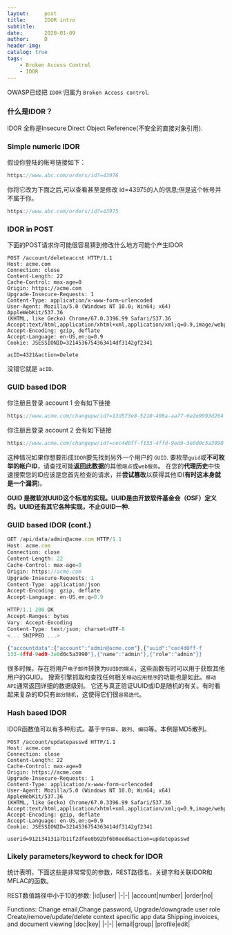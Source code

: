 ```yaml
---
layout:     post
title:      IDOR intro
subtitle:   
date:       2020-01-09
author:     D
header-img: 
catalog: true
tags:
    - Broken Access Control
    - IDOR 
---
```


OWASP已经把 `IDOR` 归属为 `Broken Access control`.

### 什么是IDOR？
IDOR 全称是Insecure Direct Object Reference(不安全的直接对象引用).

### Simple numeric IDOR
假设你登陆的帐号链接如下：
```javascript
https://www.abc.com/orders/id?=43976
```
你将它改为下面之后,可以查看甚至是修改
id=43975的人的信息;但是这个帐号并不属于你。
```javascript
https://www.abc.com/orders/id?=43975
```

### IDOR in POST
下面的POST请求你可能很容易猜到修改什么地方可能个产生IDOR
```
POST /account/deleteaccnt HTTP/1.1
Host: acme.com
Connection: close
Content-Length: 22
Cache-Control: max-age=0
Origin: https://acme.com
Upgrade-Insecure-Requests: 1
Content-Type: application/x-www-form-urlencoded
User-Agent: Mozilla/5.0 (Windows NT 10.0; Win64; x64) AppleWebKit/537.36
(KHTML, like Gecko) Chrome/67.0.3396.99 Safari/537.36
Accept:text/html,application/xhtml+xml,application/xml;q=0.9,image/webp,image/apng,*/*;q=0.8
Accept-Encoding: gzip, deflate
Accept-Language: en-US,en;q=0.9
Cookie: JSESSIONID=3214536754363414df3142gf2341

acID=4321&action=Delete
```
没错它就是 `acID`.

### GUID based IDOR
你注册且登录 account 1 会有如下链接
```javascript
https://www.acme.com/changepw/id?=13d573e8-5210-408a-aa77-6e2e9993d264
```
你注册且登录 account 2 会有如下链接
```javascript
https://www.acme.com/changepw/id?=cec4d0ff-f133-4ffd-9ed9-3e0d0c5a3990
```
这种情况如果你想要形成`IDOR`要先找到另外一个用户的 `GUID`.
要枚举`guid`或**不可枚举的帐户ID**，请查找可能**返回此数据**的其他`端点`或`web服务`。
在您的**代理历史**中快速搜索您的ID应该是您首先检查的请求，并**尝试篡改**以获得其他ID(**有时这本身就是一个漏洞**)。

**GUID 是微软对UUID这个标准的实现。UUID是由开放软件基金会（OSF）定义的。UUID还有其它各种实现，不止GUID一种.**

### GUID based IDOR (cont.)

```javascript
GET /api/data/admin@acme.com HTTP/1.1
Host: acme.com
Connection: close
Content-Length: 22
Cache-Control: max-age=0
Origin: https://acme.com
Upgrade-Insecure-Requests: 1
Content-Type: application/json
Accept-Encoding: gzip, deflate
Accept-Language: en-US,en;q=0.9
```

```javascript
HTTP/1.1 200 OK
Accept-Ranges: bytes
Vary: Accept-Encoding
Content-Type: text/json; charset=UTF-8
<... SNIPPED ...>

{"accountdata":{"account":"admin@acme.com"},{"uuid":"cec4d0ff-f
133-4ffd-9ed9-3e0d0c5a3990"},{"name":"admin"},{"role":"admin"}}
```
很多时候，存在将用户`电子邮件`转换为`UUID的端点`，这些函数有时可以用于获取其他用户的GUID。
搜索引擎抓取和查找任何相关`移动应用程序`的功能也是如此。`移动API`通常返回详细的数据级别。
它还与真正验证UUID或ID是随机的有关。有时看起来复杂的ID只有`部分随机`，这使得它们很`容易迭代`。

### Hash based IDOR
IDOR函数值可以有多种形式。基于`字符串`、`散列`、`编码`等。本例是MD5散列。

```
POST /account/updatepasswd HTTP/1.1
Host: acme.com
Connection: close
Content-Length: 22
Cache-Control: max-age=0
Origin: https://acme.com
Upgrade-Insecure-Requests: 1
Content-Type: application/x-www-form-urlencoded
User-Agent: Mozilla/5.0 (Windows NT 10.0; Win64; x64) AppleWebKit/537.36
(KHTML, like Gecko) Chrome/67.0.3396.99 Safari/537.36
Accept:text/html,application/xhtml+xml,application/xml;q=0.9,image/webp,image/apng,*/*;q=0.8
Accept-Encoding: gzip, deflate
Accept-Language: en-US,en;q=0.9
Cookie: JSESSIONID=3214536754363414df3142gf2341

userid=912134131a7b11f2dfee0b92bf6b0eed&action=updatepasswd
```

### Likely parameters/keyword to check for IDOR
统计表明，下面这些是非常常见的参数，REST路径名，关键字和关联IDOR和MFLAC的函数。

REST数值路径中小于10的参数:
|id|user|
|-|-|
|account|number|
|order|no|

Functions:
Change email,Change password, Upgrade/downgrade user role
Create/remove/update/delete context specific app data
Shipping,invoices, and document viewing
|doc|key|
|-|-|
|email|group|
|profile|edit|




